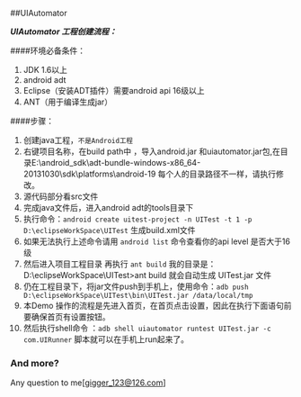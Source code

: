 ##UIAutomator

***UIAutomator 工程创建流程：***

####环境必备条件：
1. JDK 1.6以上
2. android adt 
3. Eclipse（安装ADT插件）需要android api 16级以上
4. ANT（用于编译生成jar）

####步骤：
1. 创建java工程，`不是Android工程`
2. 右键项目名称，在build path中 ，导入android.jar 和uiautomator.jar包,在目录E:\android_sdk\adt-bundle-windows-x86_64-20131030\sdk\platforms\android-19 每个人的目录路径不一样，请执行修改。
3. 源代码部分看src文件
4. 完成java文件后，进入android adt的tools目录下
5. 执行命令：`android create uitest-project -n UITest -t 1 -p D:\eclipseWorkSpace\UITest` 生成build.xml文件
6. 如果无法执行上述命令请用 `android list` 命令查看你的api level 是否大于16级
7. 然后进入项目工程目录 再执行 `ant build` 我的目录是：D:\eclipseWorkSpace\UITest>ant build  就会自动生成 UITest.jar 文件
8. 仍在工程目录下，将jar文件push到手机上，使用命令：`adb push D:\eclipseWorkSpace\UITest\bin\UITest.jar /data/local/tmp`
9. 本Demo 操作的流程是先进入首页，在首页点击设置，因此在执行下面语句前要确保首页有设置按钮。
10. 然后执行shell命令 ：`adb shell uiautomator runtest UITest.jar -c com.UIRunner` 脚本就可以在手机上run起来了。

### And more?

Any question to me[gigger_123@126.com]
